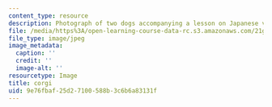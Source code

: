```yaml
---
content_type: resource
description: Photograph of two dogs accompanying a lesson on Japanese vocabulary.
file: /media/https%3A/open-learning-course-data-rc.s3.amazonaws.com/21g-504-japanese-iv-spring-2009/9e76fbaf25d27100588b3c6b6a83131f_corgi.jpg
file_type: image/jpeg
image_metadata:
  caption: ''
  credit: ''
  image-alt: ''
resourcetype: Image
title: corgi
uid: 9e76fbaf-25d2-7100-588b-3c6b6a83131f
---
```

